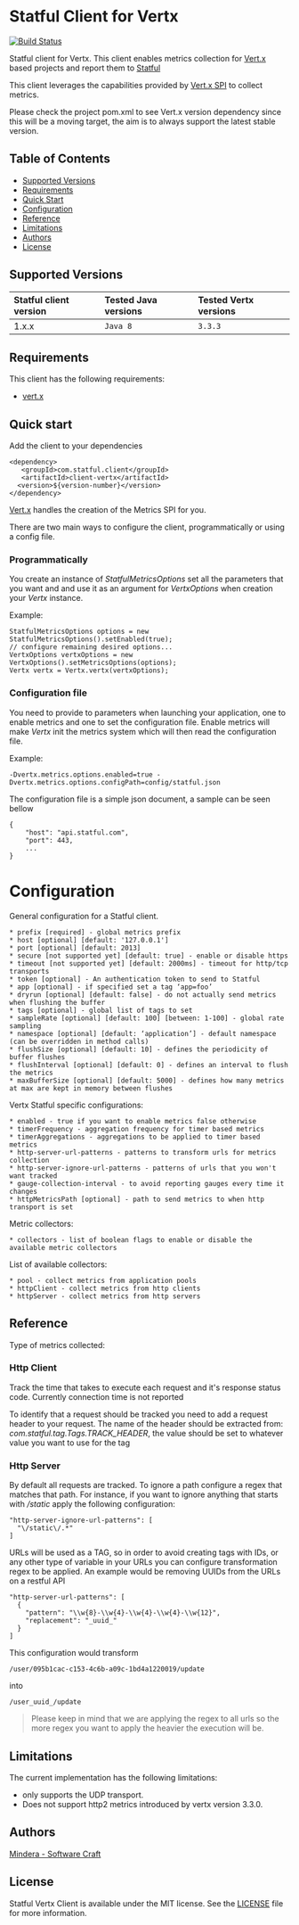 Statful Client for Vertx
==============

[![Build Status](https://travis-ci.org/statful/statful-client-vertx.svg?branch=master)](https://travis-ci.org/statful/statful-client-vertx)

Statful client for Vertx. This client enables metrics collection for [Vert.x](http://vertx.io/) based projects and report them to [Statful](http://statful.com/)

This client leverages the capabilities provided by [Vert.x SPI](http://vertx.io/docs/apidocs/io/vertx/core/spi/metrics/VertxMetrics.html) to collect metrics.

Please check the project pom.xml to see Vert.x version dependency since this will be a moving target, the aim is to always support the latest stable version.

## Table of Contents

* [Supported Versions](#supported-versions)
* [Requirements](#requirements)
* [Quick Start](#quick-start)
* [Configuration](#configuration)
* [Reference](#reference)
* [Limitations](#limitations)
* [Authors](#authors)
* [License](#license)

## Supported Versions

| Statful client version | Tested Java versions  | Tested Vertx versions
|:---|:---|:---|
| 1.x.x | `Java 8` | `3.3.3` |

## Requirements

This client has the following requirements:

* [vert.x](http://vertx.io/) 

## Quick start

Add the client to your dependencies

    <dependency>
       <groupId>com.statful.client</groupId>
       <artifactId>client-vertx</artifactId>
      <version>${version-number}</version>
    </dependency>

[Vert.x](http://vertx.io/) handles the creation of the Metrics SPI for you.

There are two main ways to configure the client, programmatically or using a config file.

### Programmatically

You create an instance of *StatfulMetricsOptions* set all the parameters that you want and and use it as an argument for *VertxOptions* when creation your *Vertx* instance.

Example:

    StatfulMetricsOptions options = new StatfulMetricsOptions().setEnabled(true);
    // configure remaining desired options...
    VertxOptions vertxOptions = new VertxOptions().setMetricsOptions(options);
    Vertx vertx = Vertx.vertx(vertxOptions);

### Configuration file

You need to provide to parameters when launching your application, one to enable metrics and one to set the configuration file. Enable metrics will make *Vertx* init the metrics system which will then read the configuration file.

Example:

    -Dvertx.metrics.options.enabled=true -Dvertx.metrics.options.configPath=config/statful.json

The configuration file is a simple json document, a sample can be seen bellow

    {
        "host": "api.statful.com",
        "port": 443,
        ...
    }

# Configuration

General configuration for a Statful client.

    * prefix [required] - global metrics prefix
    * host [optional] [default: '127.0.0.1']
    * port [optional] [default: 2013]
    * secure [not supported yet] [default: true] - enable or disable https
    * timeout [not supported yet] [default: 2000ms] - timeout for http/tcp transports
    * token [optional] - An authentication token to send to Statful
    * app [optional] - if specified set a tag ‘app=foo’
    * dryrun [optional] [default: false] - do not actually send metrics when flushing the buffer
    * tags [optional] - global list of tags to set
    * sampleRate [optional] [default: 100] [between: 1-100] - global rate sampling
    * namespace [optional] [default: ‘application’] - default namespace (can be overridden in method calls)
    * flushSize [optional] [default: 10] - defines the periodicity of buffer flushes
    * flushInterval [optional] [default: 0] - defines an interval to flush the metrics
    * maxBufferSize [optional] [default: 5000] - defines how many metrics at max are kept in memory between flushes

Vertx Statful specific configurations:

    * enabled - true if you want to enable metrics false otherwise
    * timerFrequency - aggregation frequency for timer based metrics
    * timerAggregations - aggregations to be applied to timer based metrics
    * http-server-url-patterns - patterns to transform urls for metrics collection
    * http-server-ignore-url-patterns - patterns of urls that you won't want tracked
    * gauge-collection-interval - to avoid reporting gauges every time it changes
    * httpMetricsPath [optional] - path to send metrics to when http transport is set
    
Metric collectors:

    * collectors - list of boolean flags to enable or disable the available metric collectors
     
List of available collectors:

    * pool - collect metrics from application pools
    * httpClient - collect metrics from http clients
    * httpServer - collect metrics from http servers
    
## Reference

Type of metrics collected:

### Http Client

Track the time that takes to execute each request and it's response status code. Currently connection time is not reported

To identify that a request should be tracked you need to add a request header to your request. The name of the header should be extracted from: *com.statful.tag.Tags.TRACK_HEADER*, the value should be set to whatever value you want to use for the tag

### Http Server

By default all requests are tracked. To ignore a path configure a regex that matches that path. For instance, if you want to ignore anything that starts with */static* apply the following configuration:

    "http-server-ignore-url-patterns": [
      "\/static\/.*"
    ]

URLs will be used as a TAG, so in order to avoid creating tags with IDs, or any other type of variable in your URLs you can configure transformation regex to be applied. An example would be removing UUIDs from the URLs on a restful API

    "http-server-url-patterns": [
      {
        "pattern": "\\w{8}-\\w{4}-\\w{4}-\\w{4}-\\w{12}",
        "replacement": "_uuid_"
      }
    ]

This configuration would transform

    /user/095b1cac-c153-4c6b-a09c-1bd4a1220019/update

into

    /user_uuid_/update

> Please keep in mind that we are applying the regex to all urls so the more regex you want to apply the heavier the execution will be.

## Limitations

The current implementation has the following limitations:

* only supports the UDP transport.
* Does not support http2 metrics introduced by vertx version 3.3.0.

## Authors

[Mindera - Software Craft](https://github.com/Mindera)

## License

Statful Vertx Client is available under the MIT license. See the [LICENSE](https://raw.githubusercontent.com/statful/statful-client-vertx/master/LICENSE) file for more information.